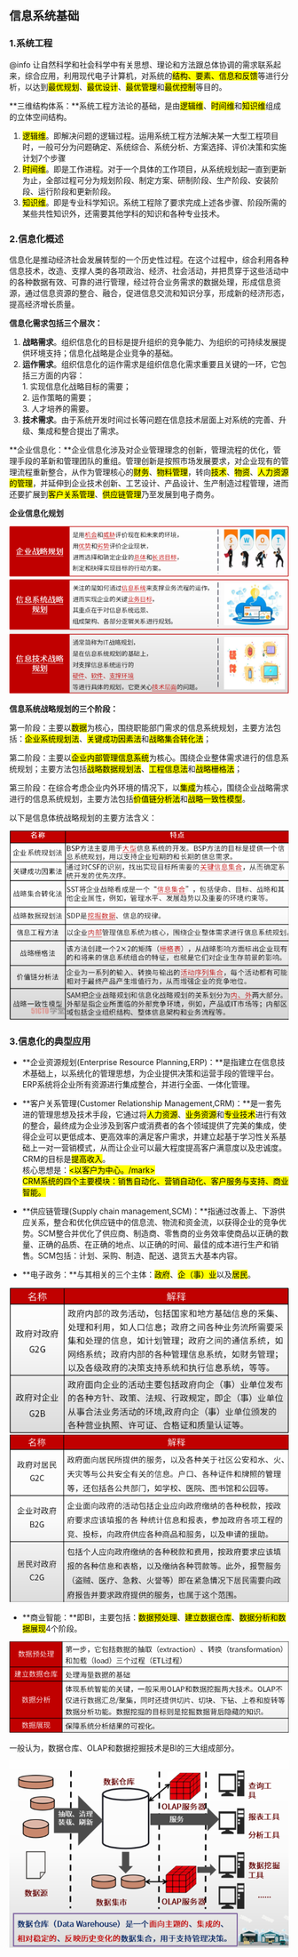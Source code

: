 ## 信息系统基础

### 1.系统工程
@info 让自然科学和社会科学中有关思想、理论和方法跟总体协调的需求联系起来，综合应用，利用现代电子计算机，对系统的<mark>结构、要素、信息和反馈</mark>等进行分析，以达到<mark>最优规划</mark>、<mark>最优设计</mark>、<mark>最优管理</mark>和<mark>最优控制</mark>等目的。

**三维结构体系：**系统工程方法论的基础，是由<mark>逻辑维</mark>、<mark>时间维</mark>和<mark>知识维</mark>组成的立体空间结构。
1. <mark>逻辑维</mark>。即解决问题的逻辑过程。运用系统工程方法解决某一大型工程项目时，一般可分为问题确定、系统综合、系统分析、方案选择、评价决策和实施计划7个步骤
2. <mark>时间维</mark>。即是工作进程。对于一个具体的工作项目，从系统规划起一直到更新为止，全部过程可分为规划阶段、制定方案、研制阶段、生产阶段、安装阶段、运行阶段和更新阶段。
3. <mark>知识维</mark>。即是专业科学知识。系统工程除了要求完成上述各步骤、阶段所需的某些共性知识外，还需要其他学科的知识和各种专业技术。

### 2.信息化概述
信息化是推动经济社会发展转型的一个历史性过程。在这个过程中，综合利用各种信息技术，改造、支撑人类的各项政治、经济、社会活动，并把贯穿于这些活动中的各种数据有效、可靠的进行管理，经过符合业务需求的数据处理，形成信息资源，通过信息资源的整合、融合，促进信息交流和知识分享，形成新的经济形态，提高经济增长质量。

**信息化需求包括三个层次：**
1. **战略需求**。组织信息化的目标是提升组织的竞争能力、为组织的可持续发展提供环境支持；信息化战略是企业竞争的基础。
2. **运作需求**。组织信息化的运作需求是组织信息化需求重要且关键的一环，它包括三方面的内容：<br/>1. 实现信息化战略目标的需要；<br/>2. 运作策略的需要；<br/>3. 人才培养的需要。
3. **技术需求**。由于系统开发时间过长等问题在信息技术层面上对系统的完善、升级、集成和整合提出了需求。


**企业信息化：**企业信息化涉及对企业管理理念的创新，管理流程的优化，管理手段的革新和管理团队的重组。管理创新是按照市场发展要求，对企业现有的管理流程重新整合，从作为管理核心的<mark>财务</mark>、<mark>物料管理</mark>，转向<mark>技术</mark>、<mark>物资</mark>、<mark>人力资源的管理</mark>，并延伸到企业技术创新、工艺设计、产品设计、生产制造过程管理，进而还要扩展到<mark>客户关系管理</mark>、<mark>供应链管理</mark>乃至发展到电子商务。


**企业信息化规划**

<img src="/assets/imgs/architect/infomation/企业信息化规划.png">

**信息系统战略规划的三个阶段：**

第一阶段：主要以<mark>数据</mark>为核心，围绕职能部门需求的信息系统规划，主要方法包括：<mark>企业系统规划法</mark>、<mark>关键成功因素法</mark>和<mark>战略集合转化法</mark>；

第二阶段：主要以<mark>企业内部管理信息系统</mark>为核心。围绕企业整体需求进行的信息系统规划；主要方法包括<mark>战略数据规划法</mark>、<mark>工程信息法</mark>和<mark>战略栅格法</mark>；

第三阶段：在综合考虑企业内外环境的情况下，以<mark>集成</mark>为核心，围绕企业战略需求进行的信息系统规划，主要方法包括<mark>价值链分析法</mark>和<mark>战略一致性模型</mark>。

以下是信息体统战略规划的主要方法含义：

<img src="/assets/imgs/architect/infomation/信息系统站规划方法.png">

### 3.信息化的典型应用

* **企业资源规划(Enterprise Resource Planning,ERP)：**是指建立在信息技术基础上，以系统化的管理思想，为企业提供决策和运营手段的管理平台。ERP系统将企业所有资源进行集成整合，并进行全面、一体化管理。

* **客户关系管理(Customer Relationship Management,CRM)：**是一套先进的管理思想及技术手段，它通过将<mark>人力资源</mark>、<mark>业务资源</mark>和<mark>专业技术</mark>进行有效的整合，最终成为企业涉及到客户或消费者的各个领域提供了完美的集成，使得企业可以更低成本、更高效率的满足客户需求，并建立起基于学习性关系基础上一对一营销模式，从而让企业可以最大程度提高客户满意度以及忠诚度。<br/>CRM的目标是<mark>提高收入</mark>。<br/>核心思想是：<mark><以客户为中心。/mark><br/>CRM系统的四个主要模块：<mark>销售自动化</mark>、<mark>营销自动化</mark>、<mark>客户服务与支持</mark>、<mark>商业智能</mark>。

* **供应链管理(Supply chain management,SCM)：**指通过改善上、下游供应关系，整合和优化供应链中的信息流、物流和资金流，以获得企业的竞争优势。SCM整合并优化了供应商、制造商、零售商的业务效率使商品以正确的数量、正确的品质、在正确的地点、以正确的时间、最佳的成本进行生产和销售。SCM包括：计划、采购、制造、配送、退货五大基本内容。

* **电子政务：**与其相关的三个主体：<mark>政府</mark>、<mark>企（事）业</mark>以及<mark>居民</mark>。

<img src="/assets/imgs/architect/infomation/电子政务.png">

<img src="/assets/imgs/architect/infomation/电子政务2.png">

* **商业智能：**即BI，主要包括：<mark>数据预处理</mark>、<mark>建立数据仓库</mark>、<mark>数据分析和数据展现</mark>4个阶段。

<img src="/assets/imgs/architect/infomation/BI4阶段.png">

一般认为，数据仓库、OLAP和数据挖掘技术是BI的三大组成部分。

<img src="/assets/imgs/architect/infomation/数据仓库.png">

